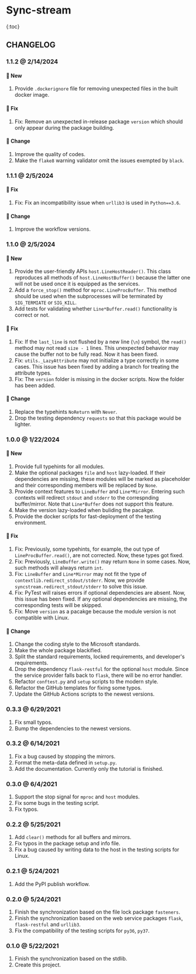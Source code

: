# Sync-stream

{:toc}

## CHANGELOG

### 1.1.2 @ 2/14/2024

#### :mega: New

1. Provide `.dockerignore` file for removing unexpected files in the built docker image.

#### :wrench: Fix

1. Fix: Remove an unexpected in-release package `version` which should only appear during the package building.

#### :floppy_disk: Change

1. Improve the quality of codes.
2. Make the `flake8` warning validator omit the issues exempted by `black`.

### 1.1.1 @ 2/5/2024

#### :wrench: Fix

1. Fix: Fix an incompatibility issue when `urllib3` is used in `Python==3.6`.

#### :floppy_disk: Change

1. Improve the workflow versions.

### 1.1.0 @ 2/5/2024

#### :mega: New

1. Provide the user-friendly APIs `host.LineHostReader()`. This class reproduces all methods of `host.LineHostBuffer()` because the latter one will not be used once it is equipped as the services.
2. Add a `force_stop()` method for `mproc.LineProcBuffer`. This method should be used when the subprocesses will be terminated by `SIG_TERMIATE` or `SIG_KILL`.
3. Add tests for validating whether `Line*Buffer.read()` functionality is correct or not.

#### :wrench: Fix

1. Fix: If the `last_line` is not flushed by a new line (`\n`) symbol, the `read()` method may not read `size - 1` lines. This unexpected behavior may cause the buffer not to be fully read. Now it has been fixed.
2. Fix: `utils._LazyAttribute` may not initialize a type correctly in some cases. This issue has been fixed by adding a branch for treating the attribute types.
3. Fix: The `version` folder is missing in the docker scripts. Now the folder has been added.

#### :floppy_disk: Change

1. Replace the typehints `NoReturn` with `Never`.
2. Drop the testing dependency `requests` so that this package would be lighter.

### 1.0.0 @ 1/22/2024

#### :mega: New

1. Provide full typehints for all modules.
2. Make the optional packages `file` and `host` lazy-loaded. If their dependencies are missing, these modules will be marked as placeholder and their corresponding members will be replaced by `None`.
3. Provide context features to `LineBuffer` and `Line*Mirror`. Entering such contexts will redirect `stdout` and `stderr` to the correspnding buffer/mirror. Note that `Line*Buffer` does not support this feature.
4. Make the version lazy-loaded when buliding the pacakge.
5. Provide the docker scripts for fast-deployment of the testing environment.

#### :wrench: Fix

1. Fix: Previously, some typehints, for example, the out type of `LineProcBuffer.read()`, are not corrected. Now, these types got fixed.
2. Fix: Previously, `LineBuffer.write()` may return `None` in some cases. Now, such methods will always return `int`.
3. Fix: `LineBuffer` and `Line*Mirror` may not fit the type of `contextlib.redirect_stdout/stderr`. Now, we provide `syncstream.redirect_stdout/stderr` to solve this issue.
4. Fix: PyTest will raises errors if optional dependencies are absent. Now, this issue has been fixed. If any optional dependencies are missing, the corresponding tests will be skipped.
5. Fix: Move `version` as a pacakge because the module version is not compatible with Linux.

#### :floppy_disk: Change

1. Change the coding style to the Microsoft standards.
2. Make the whole package blackified.
3. Split the standard requirements, locked requirements, and developer's requirements.
4. Drop the dependency `flask-restful` for the optional `host` module. Since the service provider falls back to `flask`, there will be no error handler.
5. Refactor `conftest.py` and `setup` scripts to the modern style.
6. Refactor the GitHub templates for fixing some typos.
7. Update the GitHub Actions scripts to the newest versions.

### 0.3.3 @ 6/29/2021

1. Fix small typos.
2. Bump the dependencies to the newest versions.

### 0.3.2 @ 6/14/2021

1. Fix a bug caused by stopping the mirrors.
2. Format the meta-data defined in `setup.py`.
3. Add the documentation. Currently only the tutorial is finished.

### 0.3.0 @ 6/4/2021

1. Support the stop signal for `mproc` and `host` modules.
2. Fix some bugs in the testing script.
3. Fix typos.

### 0.2.2 @ 5/25/2021

1. Add `clear()` methods for all buffers and mirrors.
2. Fix typos in the package setup and info file.
3. Fix a bug caused by writing data to the host in the testing scripts for Linux.

### 0.2.1 @ 5/24/2021

1. Add the PyPI publish workflow.

### 0.2.0 @ 5/24/2021

1. Finish the synchronization based on the file lock package `fasteners`.
2. Finish the synchronization based on the web service packages `flask`, `flask-restful` and `urllib3`.
3. Fix the compatibility of the testing scripts for `py36`, `py37`.

### 0.1.0 @ 5/22/2021

1. Finish the synchronization based on the stdlib.
2. Create this project.
